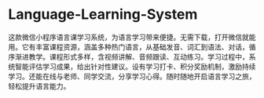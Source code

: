 # Language-Learning-System
这款微信小程序语言课学习系统，为语言学习带来便捷。无需下载，打开微信就能用。它有丰富课程资源，涵盖多种热门语言，从基础发音、词汇到语法、对话，循序渐进教学。课程形式多样，含视频讲解、音频跟读、互动练习。学习过程中，系统智能评估学习成果，给出针对性建议。设有学习打卡、积分奖励机制，激励持续学习。还能在线与老师、同学交流，分享学习心得。随时随地开启语言学习之旅，轻松提升语言能力。 
